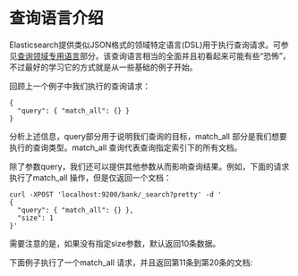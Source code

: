 # 查询语言介绍

Elasticsearch提供类似JSON格式的领域特定语言\(DSL\)用于执行查询请求。可参见[查询领域专用语言](/query-dsl/README.md)部分。该查询语言相当的全面并且初看起来可能有些“恐怖”，不过最好的学习它的方式就是从一些基础的例子开始。

回顾上一个例子中我们执行的查询请求：

```
{
  "query": { "match_all": {} }
}
```

分析上述信息，query部分用于说明我们查询的目标，match\_all 部分是我们想要执行的查询类型。match\_all 查询代表查询指定索引下的所有文档。

除了参数query，我们还可以提供其他参数从而影响查询结果。例如，下面的请求执行了match\_all 操作，但是仅返回一个文档：

```
curl -XPOST 'localhost:9200/bank/_search?pretty' -d '
{
  "query": { "match_all": {} },
  "size": 1
}'
```

需要注意的是，如果没有指定size参数，默认返回10条数据。

下面例子执行了一个match\_all 请求，并且返回第11条到第20条的文档:





